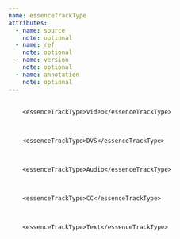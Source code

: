 ```yaml
---
name: essenceTrackType
attributes:
  - name: source
    note: optional
  - name: ref
    note: optional
  - name: version
    note: optional
  - name: annotation
    note: optional
---
```


<pre>
  <code>
    &lt;essenceTrackType&gt;Video&lt;/essenceTrackType&gt;
  </code>
</pre>

<pre>
  <code>
    &lt;essenceTrackType&gt;DVS&lt;/essenceTrackType&gt;
  </code>
</pre>

<pre>
  <code>
    &lt;essenceTrackType&gt;Audio&lt;/essenceTrackType&gt;
  </code>
</pre>

<pre>
  <code>
    &lt;essenceTrackType&gt;CC&lt;/essenceTrackType&gt;
  </code>
</pre>

<pre>
  <code>
    &lt;essenceTrackType&gt;Text&lt;/essenceTrackType&gt;
  </code>
</pre>
